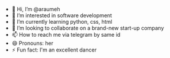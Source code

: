 - 👋 Hi, I’m @araumeh
- 👀 I’m interested in software development
- 🌱 I’m currently learning python, css, html
- 💞️ I’m looking to collaborate on a brand-new start-up company
- 📫 How to reach me via telegram by same id
- 😄 Pronouns: her
- ⚡ Fun fact: I'm an excellent dancer

<!---
araumeh/araumeh is a ✨ special ✨ repository because its `README.md` (this file) appears on your GitHub profile.
You can click the Preview link to take a look at your changes.
--->
